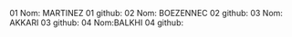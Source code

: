 01 Nom: MARTINEZ
01 github:
02 Nom: BOEZENNEC
02 github:
03 Nom: AKKARI
03 github:
04 Nom:BALKHI
04 github:
